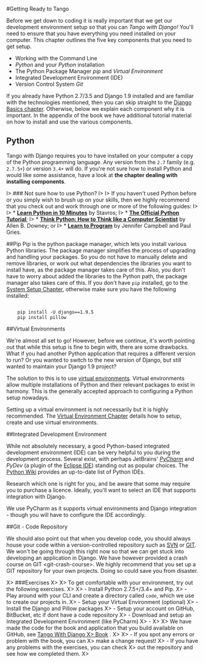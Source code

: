 #Getting Ready to Tango

Before we get down to coding it is really important that we get our development environment setup so that you can *Tango with Django!* You'll need to ensure that you have everything you need installed on your computer. This chapter outlines the five key components that you need to get setup. 

* Working with the Command Line
* *Python* and your *Python* installation
* The Python Package Manager *pip* and *Virtual Environment* 
* Integrated Development Environment (IDE)
* Version Control System *Git* 


If you already have Python 2.7/3.5 and Django 1.9 installed and are familiar with the technologies mentioned, then you can skip straight to the [Django Basics chapter](#chapter-django-basics). Otherwise, below we explain each component why it is important. In the appendix of the book we have additional tutorial material on how to install and use the various components.

<!--- get started with [the chapter which details how to setup your system for Django development](#chapter-system-setup).
-->


## Python
Tango with Django requires you to have installed on your computer a copy of the Python programming language. Any version from the `2.7` family (e.g. `2.7.5+`) or version `3.4+` will do. If you're not sure how to install Python and would like some assistance, have a look at **the chapter dealing with installing components**.

I> ### Not sure how to use Python?
I>
I> If you haven't used Python before or you simply wish to brush up on your skills, then we highly recommend that you check out and work through one or more of the following guides:
I> 
I> * [**Learn Python in 10 Minutes**](http://www.korokithakis.net/tutorials/python/) by Stavros;
I> * [**The Official Python Tutorial**](http://docs.python.org/2/tutorial/);
I> * [**Think Python: How to Think like a Computer Scientist**](http://www.greenteapress.com/thinkpython/) by Allen B. Downey; or
I> * [**Learn to Program**](https://www.coursera.org/course/programming1) by Jennifer Campbell and Paul Gries.


##Pip
Pip is the python package manager, which lets you install various Python libraries. The package manager simplifies the process of upgrading and handling your packages. So you do not have to manually delete and remove libraries, or work out what dependencies the libraries you want to install have, as the package manager takes care of this. Also, you don't have to worry about added the libraries to the Python path, the package manager also takes care of this. If you don't have `pip` installed, go to the [System Setup Chapter](#chapter-system-setup), otherwise make sure you have the following installed:

```text

	pip install -U django==1.9.5
	pip install pillow

```


##Virtual Environments

We're almost all set to go! However, before we continue, it's worth
pointing out that while this setup is fine to begin with, there are some
drawbacks. What if you had another Python application that requires a
different version to run? Or you wanted to switch to the new version of
Django, but still wanted to maintain your Django 1.9 project?

The solution to this is to use [virtual
environments](http://simononsoftware.com/virtualenv-tutorial/). Virtual
environments allow multiple installations of Python and their relevant
packages to exist in harmony. This is the generally accepted approach to
configuring a Python setup nowadays. 

Setting up a virtual environment is not necessarily but it is highly recommended. The [Virtual Environment Chapter](#chapter-virtual-environments) details how to setup, create and use virtual environments.


##Integrated Development Environment

While not absolutely necessary, a good Python-based integrated
development environment (IDE) can be very helpful to you during the
development process. Several exist, with perhaps JetBrains'
[*PyCharm*](http://www.jetbrains.com/pycharm/) and *PyDev* (a plugin of
the [Eclipse IDE](http://www.eclipse.org/downloads/)) standing out as
popular choices. The [Python
Wiki](http://wiki.python.org/moin/IntegratedDevelopmentEnvironments)
provides an up-to-date list of Python IDEs.

Research which one is right for you, and be aware that some may require
you to purchase a licence. Ideally, you'll want to select an IDE that
supports integration with Django.  

We use PyCharm as it supports virtual environments and Django
integration - though you will have to configure the IDE accordingly.

##Git - Code Repository

We should also point out that when you develop code, you should always
house your code within a version-controlled repository such as
[SVN](http://subversion.tigris.org/) or [GIT](http://git-scm.com/). We
won't be going through this right now so that we can get stuck into
developing an application in Django. We have however provided a
crash course on GIT \<git-crash-course\>. We highly recommend that you
set up a GIT repository for your own projects. Doing so could save you
from disaster.

X> ###Exercises
X> 
X> To get comfortable with your environment, try out the following exercises.
X> 
X> -   Install Python 2.7.5+/3.4+ and Pip.
X> -   Play around with your CLI and create a directory called `code`,  which we use to create our projects in.
X>  -   Setup your Virtual Environment (optional)
X>  -   Install the Django and Pillow packages
X>  -   Setup your account on GitHub, BitBucket, etc if dont have a code repository
X>  -   Download and setup an Integrated Development Environment (like
    PyCharm)
X> -
X> 
X>     We have made the code for the book and application that you build available on GitHub, see [Tango With Django 
X>  Book](https://github.com/leifos/tango_with_django_19/) .
X> 
X>    -   If you spot any errors or problem with the book, you can
X>             make a change request!
X>         -   If you have any problems with the exercises, you can check
X>             out the repository and see how we completed them.
X> 


